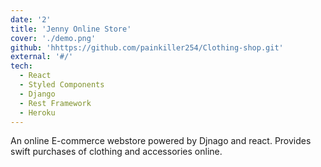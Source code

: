 ```yaml
---
date: '2'
title: 'Jenny Online Store'
cover: './demo.png'
github: 'hhttps://github.com/painkiller254/Clothing-shop.git'
external: '#/'
tech:
  - React
  - Styled Components
  - Django
  - Rest Framework
  - Heroku
---
```


An online E-commerce webstore powered by Djnago and react. Provides swift purchases of clothing and accessories online.

